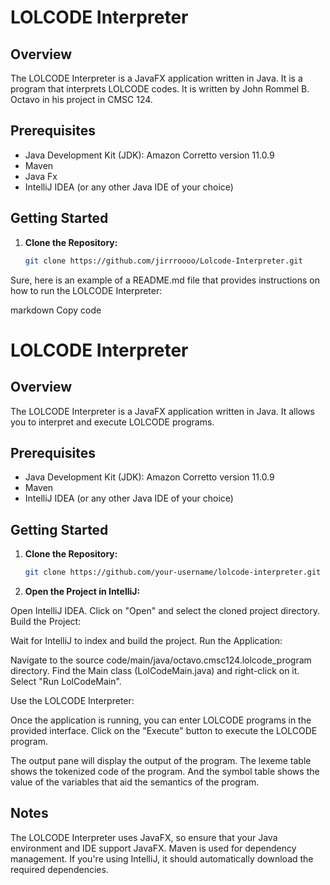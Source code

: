 # LOLCODE Interpreter

## Overview

The LOLCODE Interpreter is a JavaFX application written in Java. It is a program that interprets LOLCODE codes. It is written by John Rommel B. Octavo in his project in CMSC 124.

## Prerequisites

- Java Development Kit (JDK): Amazon Corretto version 11.0.9
- Maven
- Java Fx
- IntelliJ IDEA (or any other Java IDE of your choice)

## Getting Started

1. **Clone the Repository:**

   ```bash
   git clone https://github.com/jirrroooo/Lolcode-Interpreter.git


Sure, here is an example of a README.md file that provides instructions on how to run the LOLCODE Interpreter:

markdown
Copy code
# LOLCODE Interpreter

## Overview

The LOLCODE Interpreter is a JavaFX application written in Java. It allows you to interpret and execute LOLCODE programs.

## Prerequisites

- Java Development Kit (JDK): Amazon Corretto version 11.0.9
- Maven
- IntelliJ IDEA (or any other Java IDE of your choice)

## Getting Started

1. **Clone the Repository:**

   ```bash
   git clone https://github.com/your-username/lolcode-interpreter.git
2. **Open the Project in IntelliJ:**

Open IntelliJ IDEA.
Click on "Open" and select the cloned project directory.
Build the Project:

Wait for IntelliJ to index and build the project.
Run the Application:

Navigate to the source code/main/java/octavo.cmsc124.lolcode_program directory.
Find the Main class (LolCodeMain.java) and right-click on it.
Select "Run LolCodeMain".

Use the LOLCODE Interpreter:

Once the application is running, you can enter LOLCODE programs in the provided interface.
Click on the "Execute" button to execute the LOLCODE program.

The output pane will display the output of the program. The lexeme table shows the tokenized code of the program. And the symbol table shows the value of the variables that aid the semantics of the program.

## Notes
The LOLCODE Interpreter uses JavaFX, so ensure that your Java environment and IDE support JavaFX.
Maven is used for dependency management. If you're using IntelliJ, it should automatically download the required dependencies.